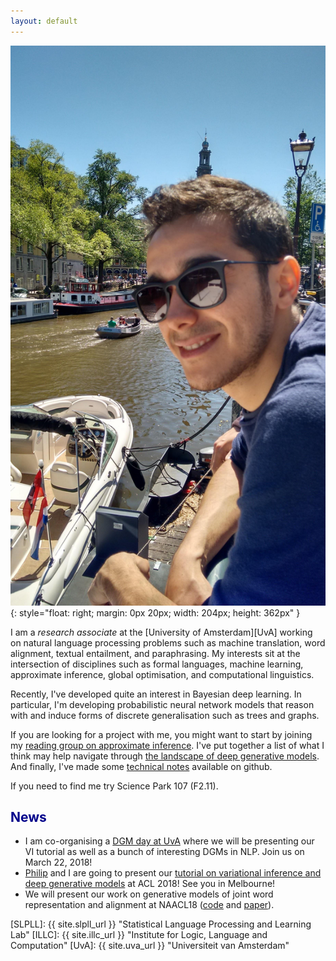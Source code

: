```yaml
---
layout: default
---
```



![wilker](/img/people/wilker4.jpg){: style="float: right; margin: 0px 20px; width: 204px; height: 362px" }

I am a *research associate* at the [University of Amsterdam][UvA] 
working on natural language processing problems such as machine translation, word alignment, textual entailment, and paraphrasing. 
My interests sit at the intersection of disciplines such as formal languages, machine learning, approximate inference, global optimisation, and computational linguistics.


Recently, I've developed quite an interest in Bayesian deep learning. In particular, I'm developing probabilistic neural network models that reason with and induce forms of discrete generalisation such as trees and graphs. 


If you are looking for a project with me, you might want to start by joining my [reading group on approximate inference](//wilkeraziz.github.io/pages/inference). I've put together a list of what I think may help navigate through [the landscape of deep generative models](//wilkeraziz.github.io/pages/landscape). And finally, I've made some [technical notes](//github.com/wilkeraziz/notes/tree/master/machine-learning) available on github.



If you need to find me try Science Park 107 (F2.11).

## <span style="color:darkblue">News </span>

* I am co-organising a [DGM day at UvA](//uva-slpl.github.io/dgmday) where we will be presenting our VI tutorial as well as a bunch of interesting DGMs in NLP. Join us on March 22, 2018!
* [Philip](//philipschulz.org) and I are going to present our [tutorial on variational inference and deep generative models](//github.com/philschulz/VITutorial) at ACL 2018! See you in Melbourne!
* We will present our work on generative models of joint word representation and alignment at NAACL18 ([code](//github.com/uva-slpl/embedalign) and [paper](//arxiv.org/abs/1802.05883)).


[SLPLL]: {{ site.slpll_url }} "Statistical Language Processing and Learning Lab"
[ILLC]: {{ site.illc_url }} "Institute for Logic, Language and Computation"
[UvA]: {{ site.uva_url }} "Universiteit van Amsterdam"
